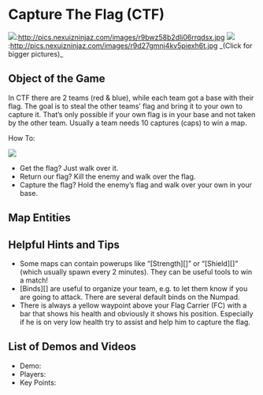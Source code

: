 Capture The Flag (CTF)
======================

![](http://pics.nexuizninjaz.com/images/zh1xq7e8jbjjwxk6ggh.jpg):http://pics.nexuizninjaz.com/images/r9bwz58b2dli06rrqdsx.jpg ![](http://pics.nexuizninjaz.com/images/hm0x93hvbm1npbecvi30.jpg):http://pics.nexuizninjaz.com/images/r9d27gmnj4kv5piexh6t.jpg
\_(Click for bigger pictures)\_

Object of the Game
------------------

In CTF there are 2 teams (red & blue), while each team got a base with their flag. The goal is to steal the other teams’ flag and bring it to your own to capture it. That’s only possible if your own flag is in your base and not taken by the other team. Usually a team needs 10 captures (caps) to win a map.

How To:

![](>http://pics.nexuizninjaz.com/images/tn6dbyyeq2hjoq1rwwu7.jpg)

- Get the flag? Just walk over it.
- Return our flag? Kill the enemy and walk over the flag.
- Capture the flag? Hold the enemy’s flag and walk over your own in your base.

Map Entities
------------

<Insert Map Entities here>

Helpful Hints and Tips
----------------------

- Some maps can contain powerups like “[Strength][]” or “[Shield][]” (which usually spawn every 2 minutes). They can be useful tools to win a match!
- [Binds][] are useful to organize your team, e.g. to let them know if you are going to attack. There are several default binds on the Numpad.
- There is always a yellow waypoint above your Flag Carrier (FC) with a bar that shows his health and obviously it shows his position. Especially if he is on very low health try to assist and help him to capture the flag.

List of Demos and Videos
------------------------

-   Demo: <Insert Demo or Video Here>
-   Players: <Insert Player Names Here>
-   Key Points: <Insert key points in match here>


